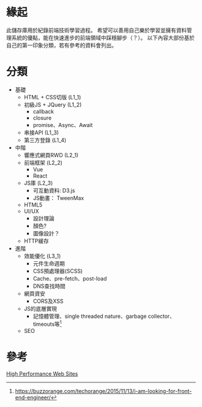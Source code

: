 # 緣起
此儲存庫用於紀錄前端技術學習過程。
希望可以善用自己樂於學習並擁有資料管理系統的優點，能在快速進步的前端領域中踩穩腳步（？）。
以下內容大部份基於自己的第一印象分類，若有參考的資料會列出。

# 分類
- 基礎
    - HTML + CSS切版 (L1_1)
    - 初級JS + JQuery (L1_2)
        - callback 
        - closure 
        - promise、Async、Await
    - 串接API (L1_3)
    - 第三方登錄 (L1_4)
- 中階
    - 響應式網頁RWD (L2_1)
    - 前端框架 (L2_2)
        - Vue
        - React
    - JS庫 (L2_3)
        - 可互動資料: D3.js
        - JS動畫： TweenMax
    - HTML5
    - UI/UX
        - 設計理論
        - 顏色?
        - 圖像設計？
    - HTTP緩存
- 進階
    - 效能優化 (L3_1)
        - 元件生命週期
        - CSS預處理器(SCSS)
        - Cache、pre-fetch、post-load
        - DNS查找時間
    - 網頁資安
        - CORS及XSS
    - JS的底層實現
        - 記憶體管理、single threaded nature、garbage collector、timeouts等[^1]
    - SEO

# 參考
[High Performance Web Sites](https://www.oreilly.com/library/view/high-performance-web/9780596529307/)

[^1]: https://buzzorange.com/techorange/2015/11/13/i-am-looking-for-front-end-engineer/